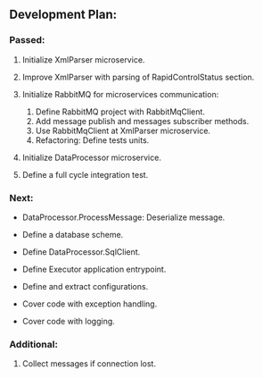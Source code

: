 ## Development Plan:

### Passed:

1. Initialize XmlParser microservice.
2. Improve XmlParser with parsing of RapidControlStatus section.
3. Initialize RabbitMQ for microservices communication:

   1. Define RabbitMQ project with RabbitMqClient.
   2. Add message publish and messages subscriber methods.
   3. Use RabbitMqClient at XmlParser microservice.
   4. Refactoring: Define tests units.

4. Initialize DataProcessor microservice.
5. Define a full cycle integration test.

### Next:

- DataProcessor.ProcessMessage: Deserialize message.

- Define a database scheme.
- Define DataProcessor.SqlClient.

- Define Executor application entrypoint.
- Define and extract configurations.
- Cover code with exception handling.
- Cover code with logging.

### Additional:

1. Collect messages if connection lost.